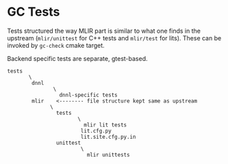 # GC Tests

Tests structured the way MLIR part is similar to what one finds in the upstream (`mlir/unittest` for C++ tests and `mlir/test` for lits). These can be invoked by `gc-check` cmake target.

Backend specific tests are separate, gtest-based.

```
tests
       \
        dnnl
               \
                 dnnl-specific tests
        mlir    <-------- file structure kept same as upstream
              \
                tests
                       \
                         mlir lit tests
                        lit.cfg.py
                        lit.site.cfg.py.in
                unittest
                        \
                          mlir unittests
```
